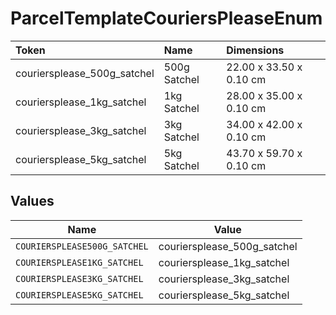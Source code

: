 # ParcelTemplateCouriersPleaseEnum

|Token | Name | Dimensions|
|:---|:---|:---|
| couriersplease_500g_satchel | 500g Satchel | 22.00 x 33.50 x 0.10 cm|
| couriersplease_1kg_satchel | 1kg Satchel | 28.00 x 35.00 x 0.10 cm|
| couriersplease_3kg_satchel | 3kg Satchel | 34.00 x 42.00 x 0.10 cm|
| couriersplease_5kg_satchel | 5kg Satchel | 43.70 x 59.70 x 0.10 cm|



## Values

| Name                         | Value                        |
| ---------------------------- | ---------------------------- |
| `COURIERSPLEASE500G_SATCHEL` | couriersplease_500g_satchel  |
| `COURIERSPLEASE1KG_SATCHEL`  | couriersplease_1kg_satchel   |
| `COURIERSPLEASE3KG_SATCHEL`  | couriersplease_3kg_satchel   |
| `COURIERSPLEASE5KG_SATCHEL`  | couriersplease_5kg_satchel   |